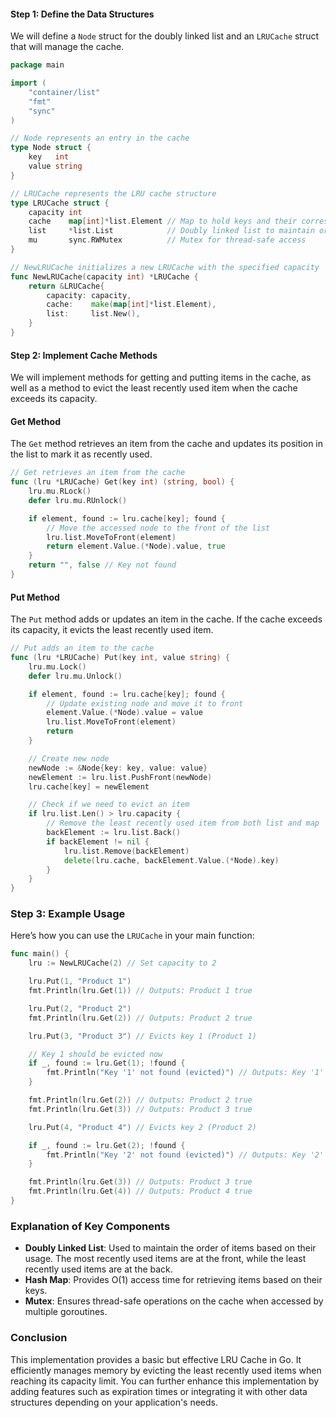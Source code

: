 #### Step 1: Define the Data Structures

We will define a `Node` struct for the doubly linked list and an `LRUCache` struct that will manage the cache.

```go
package main

import (
    "container/list"
    "fmt"
    "sync"
)

// Node represents an entry in the cache
type Node struct {
    key   int
    value string
}

// LRUCache represents the LRU cache structure
type LRUCache struct {
    capacity int
    cache    map[int]*list.Element // Map to hold keys and their corresponding linked list node
    list     *list.List            // Doubly linked list to maintain order of usage
    mu       sync.RWMutex          // Mutex for thread-safe access
}

// NewLRUCache initializes a new LRUCache with the specified capacity
func NewLRUCache(capacity int) *LRUCache {
    return &LRUCache{
        capacity: capacity,
        cache:    make(map[int]*list.Element),
        list:     list.New(),
    }
}
```

#### Step 2: Implement Cache Methods

We will implement methods for getting and putting items in the cache, as well as a method to evict the least recently used item when the cache exceeds its capacity.

#### Get Method

The `Get` method retrieves an item from the cache and updates its position in the list to mark it as recently used.

```go
// Get retrieves an item from the cache
func (lru *LRUCache) Get(key int) (string, bool) {
    lru.mu.RLock()
    defer lru.mu.RUnlock()

    if element, found := lru.cache[key]; found {
        // Move the accessed node to the front of the list
        lru.list.MoveToFront(element)
        return element.Value.(*Node).value, true
    }
    return "", false // Key not found
}
```

#### Put Method

The `Put` method adds or updates an item in the cache. If the cache exceeds its capacity, it evicts the least recently used item.

```go
// Put adds an item to the cache
func (lru *LRUCache) Put(key int, value string) {
    lru.mu.Lock()
    defer lru.mu.Unlock()

    if element, found := lru.cache[key]; found {
        // Update existing node and move it to front
        element.Value.(*Node).value = value
        lru.list.MoveToFront(element)
        return
    }

    // Create new node
    newNode := &Node{key: key, value: value}
    newElement := lru.list.PushFront(newNode)
    lru.cache[key] = newElement

    // Check if we need to evict an item
    if lru.list.Len() > lru.capacity {
        // Remove the least recently used item from both list and map
        backElement := lru.list.Back()
        if backElement != nil {
            lru.list.Remove(backElement)
            delete(lru.cache, backElement.Value.(*Node).key)
        }
    }
}
```

### Step 3: Example Usage

Here’s how you can use the `LRUCache` in your main function:

```go
func main() {
    lru := NewLRUCache(2) // Set capacity to 2

    lru.Put(1, "Product 1")
    fmt.Println(lru.Get(1)) // Outputs: Product 1 true

    lru.Put(2, "Product 2")
    fmt.Println(lru.Get(2)) // Outputs: Product 2 true

    lru.Put(3, "Product 3") // Evicts key 1 (Product 1)

    // Key 1 should be evicted now
    if _, found := lru.Get(1); !found {
        fmt.Println("Key '1' not found (evicted)") // Outputs: Key '1' not found (evicted)
    }

    fmt.Println(lru.Get(2)) // Outputs: Product 2 true
    fmt.Println(lru.Get(3)) // Outputs: Product 3 true

    lru.Put(4, "Product 4") // Evicts key 2 (Product 2)

    if _, found := lru.Get(2); !found {
        fmt.Println("Key '2' not found (evicted)") // Outputs: Key '2' not found (evicted)
    }

    fmt.Println(lru.Get(3)) // Outputs: Product 3 true
    fmt.Println(lru.Get(4)) // Outputs: Product 4 true
}
```

### Explanation of Key Components

- **Doubly Linked List**: Used to maintain the order of items based on their usage. The most recently used items are at the front, while the least recently used items are at the back.
- **Hash Map**: Provides O(1) access time for retrieving items based on their keys.
- **Mutex**: Ensures thread-safe operations on the cache when accessed by multiple goroutines.

### Conclusion

This implementation provides a basic but effective LRU Cache in Go. It efficiently manages memory by evicting the least recently used items when reaching its capacity limit. You can further enhance this implementation by adding features such as expiration times or integrating it with other data structures depending on your application's needs.